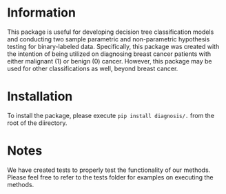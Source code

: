 # Information
This package is useful for developing decision tree classification models and conducting two sample parametric and non-parametric hypothesis testing for binary-labeled data. Specifically, this package was created with the intention of being utilized on diagnosing breast cancer patients with either malignant (1) or benign (0) cancer. However, this package may be used for other classifications as well, beyond breast cancer. 

# Installation
To install the package, please execute `pip install diagnosis/.` from the root of the diirectory.

# Notes
We have created tests to properly test the functionality of our methods. Please feel free to refer to the tests folder for examples on executing the methods. 